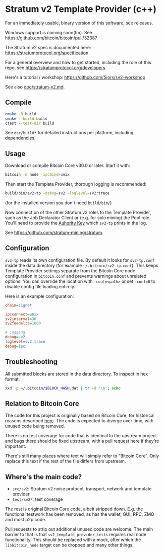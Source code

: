 Stratum v2 Template Provider (c++)
=====================================

For an immediately usable, binary version of this software, see
releases.

Windows support is coming soon(tm). See https://github.com/bitcoin/bitcoin/pull/32387

The Stratum v2 spec is documented here: https://stratumprotocol.org/specification

For a general overview and how to get started, including the role of this repo,
see https://stratumprotocol.org/developers.

Here's a tutorial / workshop: https://github.com/Sjors/sv2-workshop

See also [doc/stratum-v2.md](doc/stratum-v2.md).

Compile
------------------------

```sh
cmake -B build
cmake --build build
ctest --test-dir build
```

See `doc/build*` for detailed instructions per platform, including
dependencies.

Usage
------------------------
Download or compile Bitcoin Core v30.0 or later. Start it with:

 ```sh
 bitcoin -m node -ipcbind=unix
 ```

Then start the Template Provider, thorough logging is recommended:

```sh
build/bin/sv2-tp -debug=sv2 -loglevel=sv2:trace
```

(for the installed version you don't need `build/bin/`)

Now connect on of the other Stratum v2 roles to the Template Provider, such
as the Job Declarator Client or (e.g. for solo mining) the Pool role. You'll
need to provide the [Auhority Key]() which `sv2-tp` prints in the log.

See https://github.com/stratum-mining/stratum.

Configuration
------------------------
`sv2-tp` reads its own configuration file. By default it looks for
`sv2-tp.conf` inside the data directory (for example
`~/.bitcoin/sv2-tp.conf`). This keeps Template Provider settings separate from
the Bitcoin Core node configuration in `bitcoin.conf` and prevents warnings
about unrelated options. You can override the location with `-conf=<path>` or
set `-conf=0` to disable config file loading entirely.

Here is an example configuration:

```ini
chain=signet

ipcconnect=unix
sv2interval=30
sv2feedelta=1000

# Logging
debug=sv2
loglevel=sv2:trace
debug=ipc
```

Troubleshooting
------------------------

All submitted blocks are stored in the data directory. To inspect in hex format:

```sh
xxd -p ~/.bitcoin/$BLOCK_HASH.dat | tr -d '\n'; echo
```


Relation to Bitcoin Core
------------------------

The code for this project is originally based on Bitcoin Core, for historical
reasons described [here](https://github.com/bitcoin/bitcoin/pull/31802). The
code is expected to diverge over time, with unused code being removed.

There is no test coverage for code that is identical to the upstream project
and bugs there should be fixed upstream, with a pull request here if they're
important.

There's still many places where text will simply refer to "Bitcoin Core". Only
replace this text if the rest of the file differs from upstream.

Where's the main code?
----------------------

- `src/sv2`: Stratum v2 noise protocol, transport, network and template provider
- `test/sv2*`: test coverage

The rest is original Bitcoin Core code, albeit stripped down. E.g. the functional
testwork has been removed, as has the wallet, GUI, RPC, ZMQ and most p2p code.

Pull requests to strip out additional unused code are welcome. The main barrier
to that is that `sv2_template_provider_tests` requires real node functionality.
This should be replaced with a mock, after which the `libbitcoin_node` target
can be dropped and many other things.
